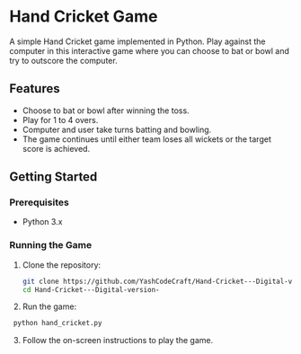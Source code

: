 # Hand Cricket Game

A simple Hand Cricket game implemented in Python. Play against the computer in this interactive game where you can choose to bat or bowl and try to outscore the computer.

## Features

- Choose to bat or bowl after winning the toss.
- Play for 1 to 4 overs.
- Computer and user take turns batting and bowling.
- The game continues until either team loses all wickets or the target score is achieved.

## Getting Started

### Prerequisites

- Python 3.x

### Running the Game

1. Clone the repository:

   ```bash
   git clone https://github.com/YashCodeCraft/Hand-Cricket---Digital-version-.git
   cd Hand-Cricket---Digital-version-

2. Run the game:

  ```bash
   python hand_cricket.py
  ```
3. Follow the on-screen instructions to play the game.



   
